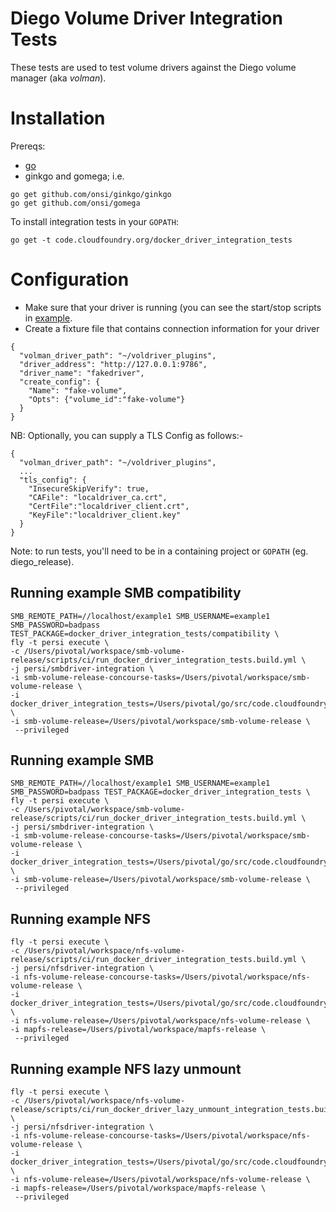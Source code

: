 # Diego Volume Driver Integration Tests
These tests are used to test volume drivers against the Diego volume manager (aka *volman*).
# Installation

Prereqs:
- [go](https://golang.org/dl/)
- ginkgo and gomega; i.e.
```
go get github.com/onsi/ginkgo/ginkgo
go get github.com/onsi/gomega
```
To install integration tests in your `GOPATH`:
```
go get -t code.cloudfoundry.org/docker_driver_integration_tests
```

# Configuration

- Make sure that your driver is running (you can see the start/stop scripts in [example](example/).
- Create a fixture file that contains connection information for your driver

```
{
  "volman_driver_path": "~/voldriver_plugins",
  "driver_address": "http://127.0.0.1:9786",
  "driver_name": "fakedriver",
  "create_config": {
    "Name": "fake-volume",
    "Opts": {"volume_id":"fake-volume"}
  }
}
```
NB: Optionally, you can supply a TLS Config as follows:-
```
{
  "volman_driver_path": "~/voldriver_plugins",
  ...
  "tls_config": {
    "InsecureSkipVerify": true,
    "CAFile": "localdriver_ca.crt",
    "CertFile":"localdriver_client.crt",
    "KeyFile":"localdriver_client.key"
  }
}
```

Note: to run tests, you'll need to be in a containing project or `GOPATH` (eg. diego_release).

## Running example SMB compatibility
```
SMB_REMOTE_PATH=//localhost/example1 SMB_USERNAME=example1 SMB_PASSWORD=badpass TEST_PACKAGE=docker_driver_integration_tests/compatibility \
fly -t persi execute \
-c /Users/pivotal/workspace/smb-volume-release/scripts/ci/run_docker_driver_integration_tests.build.yml \
-j persi/smbdriver-integration \
-i smb-volume-release-concourse-tasks=/Users/pivotal/workspace/smb-volume-release \
-i docker_driver_integration_tests=/Users/pivotal/go/src/code.cloudfoundry.org/docker_driver_integration_tests \
-i smb-volume-release=/Users/pivotal/workspace/smb-volume-release \
 --privileged
```

## Running example SMB
```
SMB_REMOTE_PATH=//localhost/example1 SMB_USERNAME=example1 SMB_PASSWORD=badpass TEST_PACKAGE=docker_driver_integration_tests \
fly -t persi execute \
-c /Users/pivotal/workspace/smb-volume-release/scripts/ci/run_docker_driver_integration_tests.build.yml \
-j persi/smbdriver-integration \
-i smb-volume-release-concourse-tasks=/Users/pivotal/workspace/smb-volume-release \
-i docker_driver_integration_tests=/Users/pivotal/go/src/code.cloudfoundry.org/docker_driver_integration_tests \
-i smb-volume-release=/Users/pivotal/workspace/smb-volume-release \
 --privileged
```


## Running example NFS
```
fly -t persi execute \
-c /Users/pivotal/workspace/nfs-volume-release/scripts/ci/run_docker_driver_integration_tests.build.yml \
-j persi/nfsdriver-integration \
-i nfs-volume-release-concourse-tasks=/Users/pivotal/workspace/nfs-volume-release \
-i docker_driver_integration_tests=/Users/pivotal/go/src/code.cloudfoundry.org/docker_driver_integration_tests \
-i nfs-volume-release=/Users/pivotal/workspace/nfs-volume-release \
-i mapfs-release=/Users/pivotal/workspace/mapfs-release \
 --privileged
```


## Running example NFS lazy unmount
```
fly -t persi execute \
-c /Users/pivotal/workspace/nfs-volume-release/scripts/ci/run_docker_driver_lazy_unmount_integration_tests.build.yml \
-j persi/nfsdriver-integration \
-i nfs-volume-release-concourse-tasks=/Users/pivotal/workspace/nfs-volume-release \
-i docker_driver_integration_tests=/Users/pivotal/go/src/code.cloudfoundry.org/docker_driver_integration_tests \
-i nfs-volume-release=/Users/pivotal/workspace/nfs-volume-release \
-i mapfs-release=/Users/pivotal/workspace/mapfs-release \
 --privileged
```